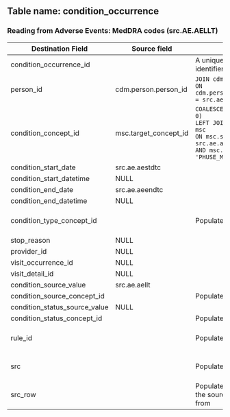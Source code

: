 ## Table name: condition_occurrence

### Reading from Adverse Events: MedDRA codes (src.AE.AELLT)

| Destination Field | Source field | Logic | Comment |
| --- | --- | --- | --- |
| condition_occurrence_id |  | A unique system generated identifier | Auto-increment |
| person_id | cdm.person.person_id | `JOIN cdm.person` </br> `ON cdm.person.person_source_value = src.ae.usubjid` |  |
| condition_concept_id | msc.target_concept_id | `COALESCE(msc.target_concept_id, 0)` </br> `LEFT JOIN mapped_source_codes msc`</br> `ON msc.source_code = src.ae.aellt`</br> `AND msc.source_vocabulary_id = 'PHUSE_MedDRA'` |  |
| condition_start_date | src.ae.aestdtc |  |  |
| condition_start_datetime | NULL |  |  |
| condition_end_date | src.ae.aeendtc |  |  |
| condition_end_datetime | NULL |  |  |
| condition_type_concept_id |  | Populate with 32809 | Case Report Form |
| stop_reason | NULL |  |  |
| provider_id | NULL |  |  |
| visit_occurrence_id | NULL |  |  |
| visit_detail_id | NULL |  |  |
| condition_source_value | src.ae.aellt |  |
| condition_source_concept_id |  | Populate with 0 |  |
| condition_status_source_value | NULL |  |  |
| condition_status_concept_id |  | Populate with 0 |  |
| rule_id |  | Populate with 'AE.1.AELLT' | Temp field for ETL |
| src |  | Populate with 'AE' | Temp field for ETL |
| src_row |  | Populate with the row number of the source table this record came from| Temp field for ETL |